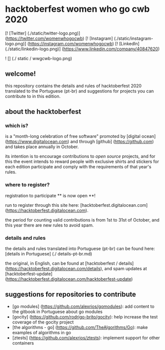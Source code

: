 # hacktoberfest women who go cwb 2020

[! [Twitter] (./static/twitter-logo.png)] (https://twitter.com/womenwhogocwb)
[! [Instagram] (./static/instagram-logo.png)] (https://instagram.com/womenwhogocwb)
[! [LinkedIn] (./static/linkedin-logo.png)] (https://www.linkedin.com/company/40847620)
 
! [] (./ static / wwgcwb-logo.png)

## welcome!

this repository contains the details and rules of hacktoberfest 2020 translated to the
Portuguese (pt-br) and suggestions for projects you can contribute to in this edition.

## about the hacktoberfest

### which is?

is a "month-long celebration of free software" promoted by [digital ocean] (https://www.digitalocean.com)
and through [github] (https://github.com) and takes place annually in October.

its intention is to encourage contributions to _open source_ projects, and for this the event
intends to reward people with exclusive shirts and stickers for each edition
participate and comply with the requirements of that year's rules.

### where to register?

registration to participate ** is now open **!

run to register through this site here:
[hacktoberfest.digitalocean.com] (https://hacktoberfest.digitalocean.com).

the period for counting valid contributions is from 1st to 31st of October, and this year there are new rules to avoid spam.

### details and rules

the details and rules translated into Portuguese (pt-br) can be found here:
[details in Portuguese] (./ details-pt-br.md)

the original, in English, can be found at
[hacktoberfest / details] (https://hacktoberfest.digitalocean.com/details), and spam updates at [hacktoberfest-update] (https://hacktoberfest.digitalocean.com/hacktoberfest-update)

## suggestions for repositories to contribute

- [go modules] (https://github.com/alexrios/gomodules): add content to the gitbook in Portuguese about go modules
- [gocity] (https://github.com/rodrigo-brito/gocity): help increase the test coverage of the gocity project
- [the algorithms - go] (https://github.com/TheAlgorithms/Go): make examples of algorithms in go
- [ztests] (https://github.com/alexrios/ztests): implement support for other containers
